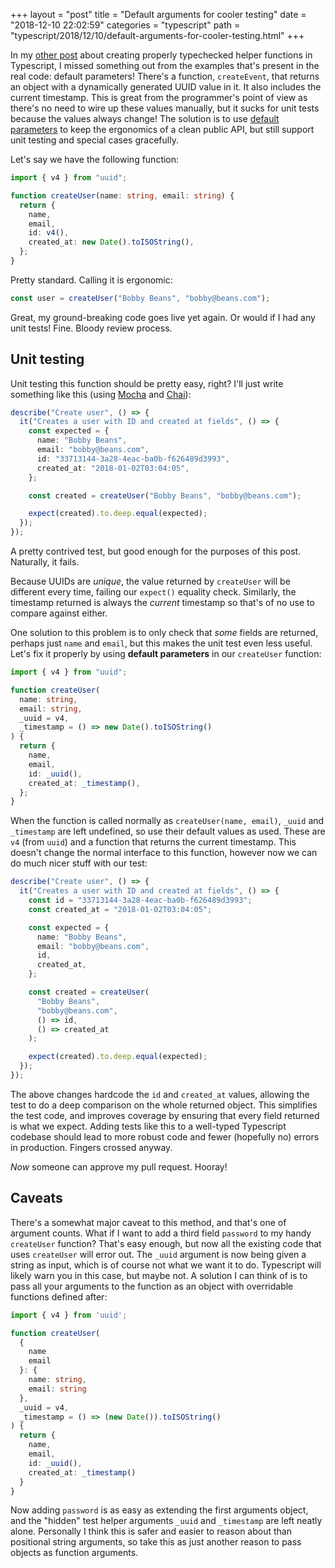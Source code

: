 +++
layout = "post"
title = "Default arguments for cooler testing"
date = "2018-12-10 22:02:59"
categories = "typescript"
path = "typescript/2018/12/10/default-arguments-for-cooler-testing.html"
+++

In my [other post](/typescript/2018/12/10/typechecking-helper-functions-in-typescript.html) about
creating properly typechecked helper functions in Typescript, I missed something out from the
examples that's present in the real code: default parameters! There's a function, `createEvent`,
that returns an object with a dynamically generated UUID value in it. It also includes the current
timestamp. This is great from the programmer's point of view as there's no need to wire up these
values manually, but it sucks for unit tests because the values always change! The solution is to
use
[default parameters](https://developer.mozilla.org/en-US/docs/Web/JavaScript/Reference/Functions/Default_parameters)
to keep the ergonomics of a clean public API, but still support unit testing and special cases
gracefully.

Let's say we have the following function:

```typescript
import { v4 } from "uuid";

function createUser(name: string, email: string) {
  return {
    name,
    email,
    id: v4(),
    created_at: new Date().toISOString(),
  };
}
```

Pretty standard. Calling it is ergonomic:

```typescript
const user = createUser("Bobby Beans", "bobby@beans.com");
```

Great, my ground-breaking code goes live yet again. Or would if I had any unit tests! Fine. Bloody
review process.

## Unit testing

Unit testing this function should be pretty easy, right? I'll just write something like this (using
[Mocha](https://mochajs.org/) and [Chai](https://www.chaijs.com/)):

```typescript
describe("Create user", () => {
  it("Creates a user with ID and created at fields", () => {
    const expected = {
      name: "Bobby Beans",
      email: "bobby@beans.com",
      id: "33713144-3a28-4eac-ba0b-f626489d3993",
      created_at: "2018-01-02T03:04:05",
    };

    const created = createUser("Bobby Beans", "bobby@beans.com");

    expect(created).to.deep.equal(expected);
  });
});
```

A pretty contrived test, but good enough for the purposes of this post. Naturally, it fails.

Because UUIDs are _unique_, the value returned by `createUser` will be different every time, failing
our `expect()` equality check. Similarly, the timestamp returned is always the _current_ timestamp
so that's of no use to compare against either.

One solution to this problem is to only check that _some_ fields are returned, perhaps just `name`
and `email`, but this makes the unit test even less useful. Let's fix it properly by using **default
parameters** in our `createUser` function:

```typescript
import { v4 } from "uuid";

function createUser(
  name: string,
  email: string,
  _uuid = v4,
  _timestamp = () => new Date().toISOString()
) {
  return {
    name,
    email,
    id: _uuid(),
    created_at: _timestamp(),
  };
}
```

When the function is called normally as `createUser(name, email)`, `_uuid` and `_timestamp` are left
undefined, so use their default values as used. These are `v4` (from `uuid`) and a function that
returns the current timestamp. This doesn't change the normal interface to this function, however
now we can do much nicer stuff with our test:

```typescript
describe("Create user", () => {
  it("Creates a user with ID and created at fields", () => {
    const id = "33713144-3a28-4eac-ba0b-f626489d3993";
    const created_at = "2018-01-02T03:04:05";

    const expected = {
      name: "Bobby Beans",
      email: "bobby@beans.com",
      id,
      created_at,
    };

    const created = createUser(
      "Bobby Beans",
      "bobby@beans.com",
      () => id,
      () => created_at
    );

    expect(created).to.deep.equal(expected);
  });
});
```

The above changes hardcode the `id` and `created_at` values, allowing the test to do a deep
comparison on the whole returned object. This simplifies the test code, and improves coverage by
ensuring that every field returned is what we expect. Adding tests like this to a well-typed
Typescript codebase should lead to more robust code and fewer (hopefully no) errors in production.
Fingers crossed anyway.

_Now_ someone can approve my pull request. Hooray!

## Caveats

There's a somewhat major caveat to this method, and that's one of argument counts. What if I want to
add a third field `password` to my handy `createUser` function? That's easy enough, but now all the
existing code that uses `createUser` will error out. The `_uuid` argument is now being given a
string as input, which is of course not what we want it to do. Typescript will likely warn you in
this case, but maybe not. A solution I can think of is to pass all your arguments to the function as
an object with overridable functions defined after:

```typescript
import { v4 } from 'uuid';

function createUser(
  {
    name
    email
  }: {
    name: string,
    email: string
  },
  _uuid = v4,
  _timestamp = () => (new Date()).toISOString()
) {
  return {
    name,
    email,
    id: _uuid(),
    created_at: _timestamp()
  }
}
```

Now adding `password` is as easy as extending the first arguments object, and the "hidden" test
helper arguments `_uuid` and `_timestamp` are left neatly alone. Personally I think this is safer
and easier to reason about than positional string arguments, so take this as just another reason to
pass objects as function arguments.
